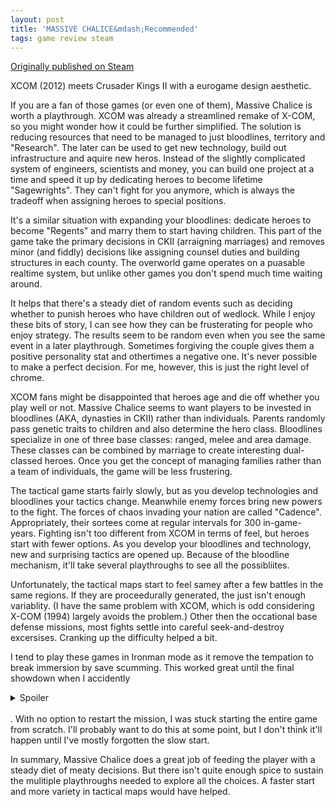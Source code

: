 ```yaml
---
layout: post
title: 'MASSIVE CHALICE&mdash;Recommended'
tags: game review steam
---
```


[Originally published on Steam](https://steamcommunity.com/id/jlericson/recommended/246110/)


 XCOM (2012) meets Crusader Kings II with a eurogame design aesthetic.
 

 

 If you are a fan of those games (or even one of them), Massive Chalice is worth a playthrough. XCOM was already a streamlined remake of X-COM, so you might wonder how it could be further simplified. The solution is reducing resources that need to be managed to just bloodlines, territory and "Research". The later can be used to get new technology, build out infrastructure and aquire new heros. Instead of the slightly complicated system of engineers, scientists and money, you can build one project at a time and speed it up by dedicating heroes to become lifetime "Sagewrights". They can't fight for you anymore, which is always the tradeoff when assigning heroes to special positions.
 

 

 It's a similar situation with expanding your bloodlines: dedicate heroes to become "Regents" and marry them to start having children. This part of the game take the primary decisions in CKII (arraigning marriages) and removes minor (and fiddly) decisions like assigning counsel duties and building structures in each county. The overworld game operates on a puasable realtime system, but unlike other games you don't spend much time waiting around.
 

 

 It helps that there's a steady diet of random events such as deciding whether to punish heroes who have children out of wedlock. While I enjoy these bits of story, I can see how they can be frusterating for people who enjoy strategy. The results seem to be random even when you see the same event in a later playthrough. Sometimes forgiving the couple gives them a positive personality stat and othertimes a negative one. It's never possible to make a perfect decision. For me, however, this is just the right level of chrome.
 

 

 XCOM fans might be disappointed that heroes age and die off whether you play well or not. Massive Chalice seems to want players to be invested in bloodlines (AKA, dynasties in CKII) rather than individuals. Parents randomly pass genetic traits to children and also determine the hero class. Bloodlines specialize in one of three base classes: ranged, melee and area damage. These classes can be combined by marriage to create interesting dual-classed heroes. Once you get the concept of managing families rather than a team of individuals, the game will be less frustering.
 

 

 The tactical game starts fairly slowly, but as you develop technologies and bloodlines your tactics change. Meanwhile enemy forces bring new powers to the fight. The forces of chaos invading your nation are called "Cadence". Appropriately, their sortees come at regular intervals for 300 in-game-years. Fighting isn't too different from XCOM in terms of feel, but heroes start with fewer options. As you develop your bloodlines and technology, new and surprising tactics are opened up. Because of the bloodline mechanism, it'll take several playthroughs to see all the possibliites.
 

 

 Unfortunately, the tactical maps start to feel samey after a few battles in the same regions. If they are proceedurally generated, the just isn't enough variablity. (I have the same problem with XCOM, which is odd considering X-COM (1994) largely avoids the problem.) Other then the occational base defense missions, most fights settle into careful seek-and-destroy excersises. Cranking up the difficulty helped a bit.
 

 

 I tend to play these games in Ironman mode as it remove the tempation to break immersion by save scumming. This worked great until the final showdown when I accidently
<details><summary>Spoiler</summary>
  <span>
   dropped acid on the Chalice
  </span>
</details><br/>
 . With no option to restart the mission, I was stuck starting the entire game from scratch. I'll probably want to do this at some point, but I don't think it'll happen until I've mostly forgotten the slow start.
 

 

 In summary, Massive Chalice does a great job of feeding the player with a steady diet of meaty decisions. But there isn't quite enough spice to sustain the mulitiple playthroughs needed to explore all the choices. A faster start and more variety in tactical maps would have helped.
